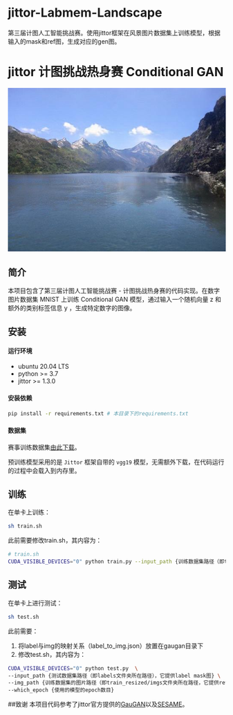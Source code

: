 # jittor-Labmem-Landscape
第三届计图人工智能挑战赛。使用jittor框架在风景图片数据集上训练模型，根据输入的mask和ref图，生成对应的gen图。

# jittor 计图挑战热身赛 Conditional GAN
![result](./select/385491480_17acdedabd_b.jpg)
          
## 简介
本项目包含了第三届计图人工智能挑战赛 - 计图挑战热身赛的代码实现。在数字图片数据集 MNIST 上训练 Conditional GAN 模型，通过输入一个随机向量 z 和额外的类别标签信息 y ，生成特定数字的图像。

## 安装

#### 运行环境

- ubuntu 20.04 LTS
- python >= 3.7
- jittor >= 1.3.0

#### 安装依赖

```bash
pip install -r requirements.txt # 本目录下的requirements.txt
```

#### 数据集

赛事训练数据集[由此下载](https://cloud.tsinghua.edu.cn/f/063e7fcfe6a04184904d/?dl=1)。

预训练模型采用的是 `Jittor` 框架自带的 `vgg19` 模型，无需额外下载，在代码运行的过程中会载入到内存里。

## 训练

在单卡上训练：

```bash
sh train.sh
```
此前需要修改train.sh，其内容为：
```bash
# train.sh
CUDA_VISIBLE_DEVICES="0" python train.py --input_path {训练数据集路径（即train_resized文件夹所在路径）}
```
## 测试

在单卡上进行测试：

```bash 
sh test.sh
```

此前需要：
1. 将label与img的映射关系（label_to_img.json）放置在gaugan目录下
2. 修改test.sh，其内容为：
```bash
CUDA_VISIBLE_DEVICES="0" python test.py  \
--input_path {测试数据集路径（即labels文件夹所在路径），它提供label mask图} \
--img_path {训练数据集的图片路径（即train_resized/imgs文件夹所在路径，它提供ref图）}
--which_epoch {使用的模型的epoch数目}
```


##致谢
本项目代码参考了jittor官方提供的[GauGAN](https://github.com/Jittor/JGAN/tree/master/models/gaugan)以及[SESAME](www.code.com)。
